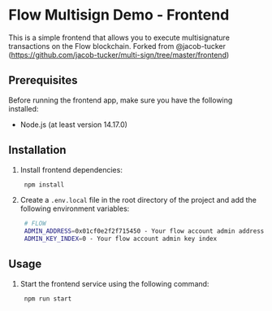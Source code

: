 # Flow Multisign Demo - Frontend

This is a simple frontend that allows you to execute multisignature transactions on the Flow blockchain.
Forked from @jacob-tucker (https://github.com/jacob-tucker/multi-sign/tree/master/frontend)

## Prerequisites

Before running the frontend app, make sure you have the following installed:

- Node.js (at least version 14.17.0)

## Installation

1. Install frontend dependencies:

   ```bash
    npm install
   ```

2. Create a `.env.local` file in the root directory of the project and add the following environment variables:

   ```bash
    # FLOW
    ADMIN_ADDRESS=0x01cf0e2f2f715450 - Your flow account admin address
    ADMIN_KEY_INDEX=0 - Your flow account admin key index
   ```

## Usage

1. Start the frontend service using the following command:
   ```bash
    npm run start
   ```
